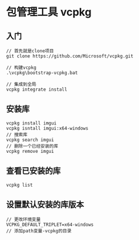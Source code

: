 <!--
 * @作者: 14770137
 * @Date: 2022-09-22 15:18:35
-->
# 包管理工具 vcpkg

## 入门
```
// 首先就是clone项目
git clone https://github.com/Microsoft/vcpkg.git

// 构建vcpkg
.\vcpkg\bootstrap-vcpkg.bat

// 集成到全局
vcpkg integrate install
```

## 安装库
```
vcpkg install imgui
vcpkg isntall imgui:x64-windows
// 搜索库
vcpkg search imgui
// 删除一个已经安装的库
vcpkg remove imgui
```

## 查看已安装的库
```
vcpkg list
```

## 设置默认安装的库版本
```
// 更改环境变量
VCPKG_DEFAULT_TRIPLET=x64-windows
// 添加path变量-vcpkg的目录
```